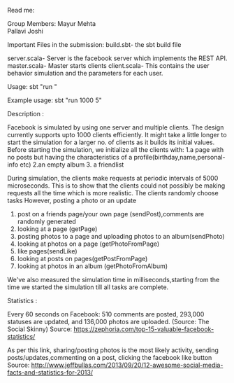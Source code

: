 Read me:

Group Members:
Mayur Mehta   
Pallavi Joshi 

Important Files in the submission:
build.sbt- the sbt build file

server.scala- Server is the facebook server which implements the REST API.
master.scala- Master starts clients
client.scala- This contains the user behavior simulation and the parameters for each user.

Usage:
sbt "run <numofclients> <number of tasks per client>"

Example usage:
sbt "run 1000 5"

Description :

Facebook is simulated by using one server and multiple clients. The design currently supports upto 1000 clients efficiently.
It might take a little longer to start the simulation for a larger no. of clients as it builds its initial values.
Before starting the simulation, we initialize all  the clients with:
1.a page with no posts but having the characteristics of a profile(birthday,name,personal-info etc)
2.an empty album
3. a friendlist

During simulation, the clients make requests at periodic intervals of 5000 microseconds.
This is to show that the clients could not possibly be making requests all the time which is more realistic.
The clients randomly choose tasks
However, posting a photo or an update 
1. post on a friends page/your own page (sendPost),comments are randomly generated
2. looking at a page (getPage)
3. posting photos to a page and uploading photos to an album(sendPhoto)
4. looking at photos on a page (getPhotoFromPage)	
5. like pages(sendLike)
6. looking at posts on pages(getPostFromPage)
7. looking at photos in an album (getPhotoFromAlbum)

We've also measured the simulation time in milliseconds,starting from the time we started the simulation till all tasks are complete.


Statistics :

Every 60 seconds on Facebook: 510 comments are posted, 293,000 statuses are updated, and 136,000 photos are uploaded. (Source: The Social Skinny) 
Source:
https://zephoria.com/top-15-valuable-facebook-statistics/


As per this link, sharing/posting photos is the most likely activity, sending posts/updates,commenting on a post, clicking the facebook like button
Source:
http://www.jeffbullas.com/2013/09/20/12-awesome-social-media-facts-and-statistics-for-2013/



